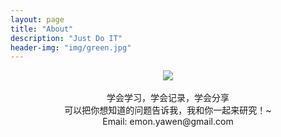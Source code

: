```yaml
---
layout: page
title: "About"
description: "Just Do IT"
header-img: "img/green.jpg"
---
```


<center><img src="http://8.shikun.wang/img/favicon.png" /></center>

<br>

<center>学会学习，学会记录，学会分享</center>

<center>可以把你想知道的问题告诉我，我和你一起来研究！~</center>

<center>Email: emon.yawen@gmail.com</center>

<br><br>

